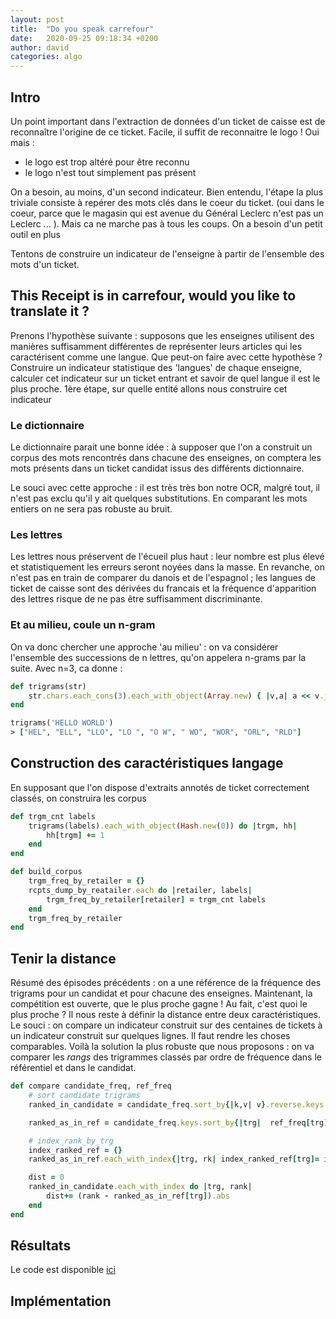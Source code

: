 ```yaml
---
layout: post
title:  "Do you speak carrefour"
date:   2020-09-25 09:18:34 +0200
author: david
categories: algo
---
```

## Intro
Un point important dans l'extraction de données d'un ticket de caisse est de reconnaître l'origine de ce ticket.
Facile, il suffit de reconnaitre le logo !
Oui mais :
* le logo est trop altéré pour être reconnu
* le logo n'est tout simplement pas présent

On a besoin, au moins, d'un second indicateur. Bien entendu, l'étape la plus triviale consiste à repérer des mots clés dans le coeur du ticket. (oui dans le coeur, parce que le magasin qui est avenue du Général Leclerc n'est pas un Leclerc ... ). Mais ca ne marche pas à tous les coups. On a besoin d'un petit outil en plus

Tentons de construire un indicateur de l'enseigne à partir de l'ensemble des mots d'un ticket.

## This Receipt is in carrefour, would you like to translate it ?
Prenons l'hypothèse suivante : supposons que les enseignes utilisent des manières suffisamment différentes de représenter leurs articles qui les caractérisent comme une langue. Que peut-on faire avec cette hypothèse ? Construire un indicateur statistique des 'langues' de chaque enseigne, calculer cet indicateur sur un ticket entrant et savoir de quel langue il est le plus proche. 1ère étape, sur quelle entité allons nous construire cet indicateur


### Le dictionnaire
Le dictionnaire parait une bonne idée : à supposer que l'on a construit un corpus des mots rencontrés dans chacune des enseignes, on comptera les mots présents dans un ticket candidat issus des différents dictionnaire.

Le souci avec cette approche : il est très très bon notre OCR, malgré tout, il n'est pas exclu qu'il y ait quelques substitutions. En comparant les mots entiers on ne sera pas robuste au bruit.

### Les lettres
Les lettres nous préservent de l'écueil plus haut : leur nombre est plus élevé et statistiquement les erreurs seront noyées dans la masse. En revanche, on n'est pas en train de comparer du danois et de l'espagnol ; les langues de ticket de caisse sont des dérivées du francais et la fréquence d'apparition des lettres risque de ne pas être suffisamment discriminante.

### Et au milieu, coule un n-gram
On va donc chercher une approche 'au milieu' : on va considérer l'ensemble des successions de n lettres, qu'on appelera n-grams par la suite.
Avec n=3, ca donne :

```ruby
def trigrams(str)
    str.chars.each_cons(3).each_with_object(Array.new) { |v,a| a << v.join }
end

trigrams('HELLO WORLD')
> ["HEL", "ELL", "LLO", "LO ", "O W", " WO", "WOR", "ORL", "RLD"]
```


## Construction des caractéristiques langage
En supposant que l'on dispose d'extraits annotés de ticket correctement classés, on construira les corpus

```ruby
def trgm_cnt labels
    trigrams(labels).each_with_object(Hash.new(0)) do |trgm, hh|
        hh[trgm] += 1
    end
end

def build_corpus
    trgm_freq_by_retailer = {}
    rcpts_dump_by_reatailer.each do |retailer, labels|
        trgm_freq_by_retailer[retailer] = trgm_cnt labels
    end
    trgm_freq_by_retailer
end
```


## Tenir la distance
Résumé des épisodes précédents :  on a une référence de la fréquence des trigrams pour un candidat et pour chacune des enseignes. Maintenant, la compétition est ouverte, que le plus proche gagne !
Au fait, c'est quoi le plus proche ? Il nous reste à définir la distance entre deux caractéristiques. Le souci : on compare un indicateur construit sur  des centaines de tickets à un indicateur construit sur quelques lignes. Il faut rendre les choses comparables.
Voilà la solution la plus robuste que nous proposons : on va comparer les *rangs* des trigrammes classés par ordre de fréquence dans le référentiel et dans le candidat.

```ruby
def compare candidate_freq, ref_freq
    # sort candidate trigrams
    ranked_in_candidate = candidate_freq.sort_by{|k,v| v}.reverse.keys

    ranked_as_in_ref = candidate_freq.keys.sort_by{|trg|  ref_freq[trg] }.reverse

    # index_rank_by_trg
    index_ranked_ref = {}
    ranked_as_in_ref.each_with_index{|trg, rk| index_ranked_ref[trg]= idx  }

    dist = 0
    ranked_in_candidate.each_with_index do |trg, rank|
        dist+= (rank - ranked_as_in_ref[trg]).abs
    end
end
```



## Résultats
Le code est disponible [ici](https://github.com/purchease/purchease.github.io/blob/master/code/2020-09-25-do-you-speak-carrefour/classifier.rb) 


## Implémentation



